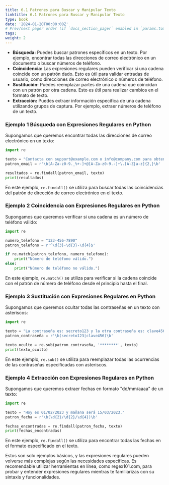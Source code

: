 ```yaml
---
title: 6.1 Patrones para Buscar y Manipular Texto
linktitle: 6.1 Patrones para Buscar y Manipular Texto
type: book
date: '2024-01-20T00:00:00Z'
# Prev/next pager order (if `docs_section_pager` enabled in `params.toml`)
tags: 
weight: 2
---
```


- **Búsqueda:** Puedes buscar patrones específicos en un texto. Por ejemplo, encontrar todas las direcciones de correo electrónico en un documento o buscar números de teléfono.
- **Coincidencia:** Las expresiones regulares pueden verificar si una cadena coincide con un patrón dado. Esto es útil para validar entradas de usuario, como direcciones de correo electrónico o números de teléfono.
- **Sustitución:** Puedes reemplazar partes de una cadena que coincidan con un patrón por otra cadena. Esto es útil para realizar cambios en el formato de texto.
- **Extracción:** Puedes extraer información específica de una cadena utilizando grupos de captura. Por ejemplo, extraer números de teléfono de un texto.

### Ejemplo 1 Búsqueda con Expresiones Regulares en Python

Supongamos que queremos encontrar todas las direcciones de correo electrónico en un texto:

```python
import re

texto = "Contacta con support@example.com o info@company.com para obtener ayuda."
patron_email = r'\b[A-Za-z0-9._%+-]+@[A-Za-z0-9.-]+\.[A-Z|a-z]{2,}\b'

resultados = re.findall(patron_email, texto)
print(resultados)
```

En este ejemplo, `re.findall()` se utiliza para buscar todas las coincidencias del patrón de dirección de correo electrónico en el texto.

### Ejemplo 2 Coincidencia con Expresiones Regulares en Python

Supongamos que queremos verificar si una cadena es un número de teléfono válido:

```python
import re

numero_telefono = "123-456-7890"
patron_telefono = r'^\d{3}-\d{3}-\d{4}$'

if re.match(patron_telefono, numero_telefono):
    print("Número de teléfono válido.")
else:
    print("Número de teléfono no válido.")
```

En este ejemplo, `re.match()` se utiliza para verificar si la cadena coincide con el patrón de número de teléfono desde el principio hasta el final.

### Ejemplo 3 Sustitución con Expresiones Regulares en Python

Supongamos que queremos ocultar todas las contraseñas en un texto con asteriscos:

```python
import re

texto = "La contraseña es: secreto123 y la otra contraseña es: clave456."
patron_contraseña = r'\b(secreto123|clave456)\b'

texto_oculto = re.sub(patron_contraseña, '********', texto)
print(texto_oculto)
```

En este ejemplo, `re.sub()` se utiliza para reemplazar todas las ocurrencias de las contraseñas especificadas con asteriscos.

### Ejemplo 4 Extracción con Expresiones Regulares en Python

Supongamos que queremos extraer fechas en formato "dd/mm/aaaa" de un texto:

```python
import re

texto = "Hoy es 01/02/2023 y mañana será 15/03/2023."
patron_fecha = r'\b(\d{2}/\d{2}/\d{4})\b'

fechas_encontradas = re.findall(patron_fecha, texto)
print(fechas_encontradas)
```

En este ejemplo, `re.findall()` se utiliza para encontrar todas las fechas en el formato especificado en el texto.

Estos son solo ejemplos básicos, y las expresiones regulares pueden volverse más complejas según las necesidades específicas. Es recomendable utilizar herramientas en línea, como regex101.com, para probar y entender expresiones regulares mientras te familiarizas con su sintaxis y funcionalidades.
